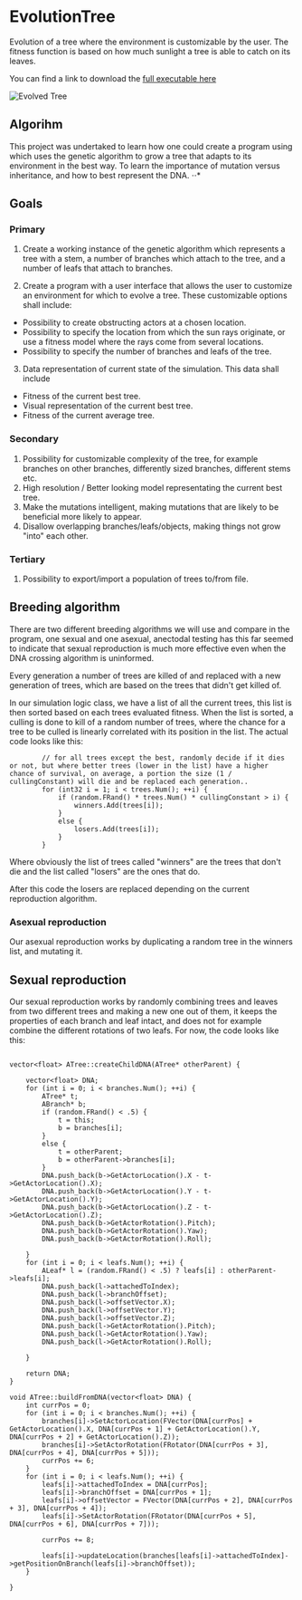 # EvolutionTree

Evolution of a tree where the environment is customizable by the user. The fitness function is based on how much sunlight a tree is able to catch on its leaves.

You can find a link to download the [full executable here](https://mega.nz/#!JAQGUagA!qUTmYWQTm0dmkJJs1m_vgQYtUTOzTDhMj2VHq9V-Ht0)


![Evolved Tree](http://i.imgur.com/Hf8dNUa.jpg)

## Algorihm

This project was undertaked to learn how one could create a program using which uses the genetic algorithm to grow a tree that adapts to its environment in the best way. To learn the importance of mutation versus inheritance, and how to best represent the DNA.
⋅⋅*
## Goals

### Primary

1. Create a working instance of the genetic algorithm which represents a tree with a stem, a number of branches which attach to the tree, and a number of leafs that attach to branches.

2. Create a program with a user interface that allows the user to customize an environment for which to evolve a tree. These customizable options shall include:
  * Possibility to create obstructing actors at a chosen location.
  * Possibility to specify the location from which the sun rays originate, or use a fitness model where the rays come from several locations.
  * Possibility to specify the number of branches and leafs of the tree.

3. Data representation of current state of the simulation. This data shall include
 * Fitness of the current best tree.
 * Visual representation of the current best tree.
 * Fitness of the current average tree.

### Secondary

1. Possibility for customizable complexity of the tree, for example branches on other branches, differently sized branches, different stems etc.
2. High resolution / Better looking model representating the current best tree.
3. Make the mutations intelligent, making mutations that are likely to be beneficial more likely to appear.
4. Disallow overlapping branches/leafs/objects, making things not grow "into" each other.


### Tertiary

1. Possibility to export/import a population of trees to/from file.

## Breeding algorithm

There are two different breeding algorithms we will use and compare in the program, one sexual and one asexual, anectodal testing has this far seemed to indicate that sexual reproduction is much more effective even when the DNA crossing algorithm is uninformed.

Every generation a number of trees are killed of and replaced with a new generation of trees, which are based on the trees that didn't get killed of.

In our simulation logic class, we have a list of all the current trees, this list is then sorted based on each trees evaluated fitness. When the list is sorted, a culling is done to kill of a random number of trees, where the chance for a tree to be culled is linearly correlated with its position in the list. The actual code looks like this:

```
		// for all trees except the best, randomly decide if it dies or not, but where better trees (lower in the list) have a higher chance of survival, on average, a portion the size (1 / cullingConstant) will die and be replaced each generation..
		for (int32 i = 1; i < trees.Num(); ++i) {
			if (random.FRand() * trees.Num() * cullingConstant > i) {
				winners.Add(trees[i]);
			}
			else {
				losers.Add(trees[i]);
			}
		}
```

Where obviously the list of trees called "winners" are the trees that don't die and the list called "losers" are the ones that do.

After this code the losers are replaced depending on the current reproduction algorithm.


### Asexual reproduction

Our asexual reproduction works by duplicating a random tree in the winners list, and mutating it.

## Sexual reproduction

Our sexual reproduction works by randomly combining trees and leaves from two different trees and making a new one out of them, it keeps the properties of each branch and leaf intact, and does not for example combine the different rotations of two leafs. For now, the code looks like this:


```

vector<float> ATree::createChildDNA(ATree* otherParent) {

	vector<float> DNA;
	for (int i = 0; i < branches.Num(); ++i) {
		ATree* t;
		ABranch* b;
		if (random.FRand() < .5) {
			t = this;
			b = branches[i];
		}
		else {
			t = otherParent;
			b = otherParent->branches[i];
		}
		DNA.push_back(b->GetActorLocation().X - t->GetActorLocation().X);
		DNA.push_back(b->GetActorLocation().Y - t->GetActorLocation().Y);
		DNA.push_back(b->GetActorLocation().Z - t->GetActorLocation().Z);
		DNA.push_back(b->GetActorRotation().Pitch);
		DNA.push_back(b->GetActorRotation().Yaw);
		DNA.push_back(b->GetActorRotation().Roll);

	}
	for (int i = 0; i < leafs.Num(); ++i) {
		ALeaf* l = (random.FRand() < .5) ? leafs[i] : otherParent->leafs[i];
		DNA.push_back(l->attachedToIndex);
		DNA.push_back(l->branchOffset);
		DNA.push_back(l->offsetVector.X);
		DNA.push_back(l->offsetVector.Y);
		DNA.push_back(l->offsetVector.Z);
		DNA.push_back(l->GetActorRotation().Pitch);
		DNA.push_back(l->GetActorRotation().Yaw);
		DNA.push_back(l->GetActorRotation().Roll);

	}

	return DNA;
}

void ATree::buildFromDNA(vector<float> DNA) {
	int currPos = 0;
	for (int i = 0; i < branches.Num(); ++i) {
		branches[i]->SetActorLocation(FVector(DNA[currPos] + GetActorLocation().X, DNA[currPos + 1] + GetActorLocation().Y, DNA[currPos + 2] + GetActorLocation().Z));
		branches[i]->SetActorRotation(FRotator(DNA[currPos + 3], DNA[currPos + 4], DNA[currPos + 5]));
		currPos += 6;
	}
	for (int i = 0; i < leafs.Num(); ++i) {
		leafs[i]->attachedToIndex = DNA[currPos];
		leafs[i]->branchOffset = DNA[currPos + 1];
		leafs[i]->offsetVector = FVector(DNA[currPos + 2], DNA[currPos + 3], DNA[currPos + 4]);
		leafs[i]->SetActorRotation(FRotator(DNA[currPos + 5], DNA[currPos + 6], DNA[currPos + 7]));

		currPos += 8;

		leafs[i]->updateLocation(branches[leafs[i]->attachedToIndex]->getPositionOnBranch(leafs[i]->branchOffset));
	}

}
```
